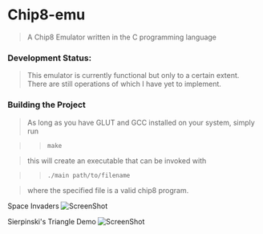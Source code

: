 Chip8-emu
========
> A Chip8 Emulator written in the C programming language

### Development Status: ###
> This emulator is currently functional but only to a certain extent. There are still operations of which I have yet to implement.

### Building the Project ###
> As long as you have GLUT and GCC installed on your system, simply run

> > `make`

> this will create an executable that can be invoked with

> > `./main path/to/filename`

> where the specified file is a valid chip8 program.

Space Invaders
![ScreenShot](http://i.imgur.com/oAAj0cY.png)

Sierpinski's Triangle Demo
![ScreenShot](http://i.imgur.com/DkG4eYn.png?1)
